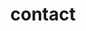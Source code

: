 ---
title: "contact"
layout: "applications"
draft: false

# content
content:
    enable: true
    subtitle: "Contact"
    title: "Conact Now"
    description: "Contact now to get started!"
---
